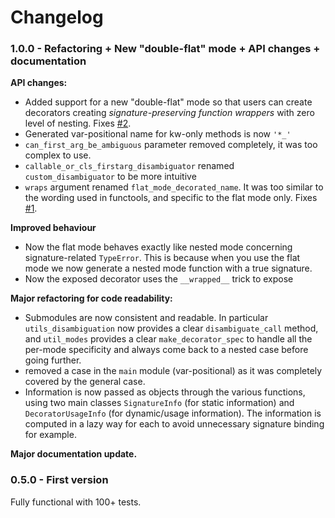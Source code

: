 # Changelog

### 1.0.0 - Refactoring + New "double-flat" mode + API changes + documentation

**API changes:**

 - Added support for a new "double-flat" mode so that users can create decorators creating *signature-preserving function wrappers* with zero level of nesting. Fixes [#2](https://github.com/smarie/python-decopatch/issues/2).
 - Generated var-positional name for kw-only methods is now `'*_'`
 - `can_first_arg_be_ambiguous` parameter removed completely, it was too complex to use.
 - `callable_or_cls_firstarg_disambiguator` renamed `custom_disambiguator` to be more intuitive
 - `wraps` argument renamed `flat_mode_decorated_name`. It was too similar to the wording used in functools, and specific to the flat mode only. Fixes [#1](https://github.com/smarie/python-decopatch/issues/1).

**Improved behaviour**

 - Now the flat mode behaves exactly like nested mode concerning signature-related `TypeError`. This is because when you use the flat mode we now generate a nested mode function with a true signature.
 - Now the exposed decorator uses the `__wrapped__` trick to expose 

**Major refactoring for code readability:**
 
 - Submodules are now consistent and readable. In particular `utils_disambiguation` now provides a clear `disambiguate_call` method, and `util_modes` provides a clear `make_decorator_spec` to handle all the per-mode specificity and always come back to a nested case before going further.
 - removed a case in the `main` module (var-positional) as it was completely covered by the general case.
 - Information is now passed as objects through the various functions, using two main classes `SignatureInfo` (for static information) and `DecoratorUsageInfo` (for dynamic/usage information). The information is computed in a lazy way for each to avoid unnecessary signature binding for example.

**Major documentation update.**

### 0.5.0 - First version

Fully functional with 100+ tests.
